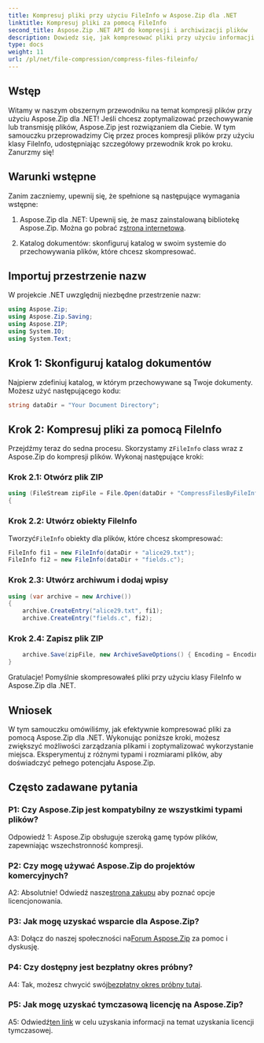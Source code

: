 ```yaml
---
title: Kompresuj pliki przy użyciu FileInfo w Aspose.Zip dla .NET
linktitle: Kompresuj pliki za pomocą FileInfo
second_title: Aspose.Zip .NET API do kompresji i archiwizacji plików
description: Dowiedz się, jak kompresować pliki przy użyciu informacji o plikach w Aspose.Zip dla .NET. Postępuj zgodnie z naszym przewodnikiem krok po kroku, aby efektywnie zarządzać plikami.
type: docs
weight: 11
url: /pl/net/file-compression/compress-files-fileinfo/
---
```

## Wstęp

Witamy w naszym obszernym przewodniku na temat kompresji plików przy użyciu Aspose.Zip dla .NET! Jeśli chcesz zoptymalizować przechowywanie lub transmisję plików, Aspose.Zip jest rozwiązaniem dla Ciebie. W tym samouczku przeprowadzimy Cię przez proces kompresji plików przy użyciu klasy FileInfo, udostępniając szczegółowy przewodnik krok po kroku. Zanurzmy się!

## Warunki wstępne

Zanim zaczniemy, upewnij się, że spełnione są następujące wymagania wstępne:

1.  Aspose.Zip dla .NET: Upewnij się, że masz zainstalowaną bibliotekę Aspose.Zip. Można go pobrać z[strona internetowa](https://releases.aspose.com/zip/net/).

2. Katalog dokumentów: skonfiguruj katalog w swoim systemie do przechowywania plików, które chcesz skompresować.

## Importuj przestrzenie nazw

W projekcie .NET uwzględnij niezbędne przestrzenie nazw:

```csharp
using Aspose.Zip;
using Aspose.Zip.Saving;
using Aspose.ZIP;
using System.IO;
using System.Text;
```

## Krok 1: Skonfiguruj katalog dokumentów

Najpierw zdefiniuj katalog, w którym przechowywane są Twoje dokumenty. Możesz użyć następującego kodu:

```csharp
string dataDir = "Your Document Directory";
```

## Krok 2: Kompresuj pliki za pomocą FileInfo

 Przejdźmy teraz do sedna procesu. Skorzystamy z`FileInfo` class wraz z Aspose.Zip do kompresji plików. Wykonaj następujące kroki:

### Krok 2.1: Otwórz plik ZIP

```csharp
using (FileStream zipFile = File.Open(dataDir + "CompressFilesByFileInfo_out.zip", FileMode.Create))
{
```

### Krok 2.2: Utwórz obiekty FileInfo

 Tworzyć`FileInfo` obiekty dla plików, które chcesz skompresować:

```csharp
FileInfo fi1 = new FileInfo(dataDir + "alice29.txt");
FileInfo fi2 = new FileInfo(dataDir + "fields.c");
```

### Krok 2.3: Utwórz archiwum i dodaj wpisy

```csharp
using (var archive = new Archive())
{
    archive.CreateEntry("alice29.txt", fi1);
    archive.CreateEntry("fields.c", fi2);
```

### Krok 2.4: Zapisz plik ZIP

```csharp
    archive.Save(zipFile, new ArchiveSaveOptions() { Encoding = Encoding.ASCII });
}
```

Gratulacje! Pomyślnie skompresowałeś pliki przy użyciu klasy FileInfo w Aspose.Zip dla .NET.

## Wniosek

W tym samouczku omówiliśmy, jak efektywnie kompresować pliki za pomocą Aspose.Zip dla .NET. Wykonując poniższe kroki, możesz zwiększyć możliwości zarządzania plikami i zoptymalizować wykorzystanie miejsca. Eksperymentuj z różnymi typami i rozmiarami plików, aby doświadczyć pełnego potencjału Aspose.Zip.

## Często zadawane pytania

### P1: Czy Aspose.Zip jest kompatybilny ze wszystkimi typami plików?

Odpowiedź 1: Aspose.Zip obsługuje szeroką gamę typów plików, zapewniając wszechstronność kompresji.

### P2: Czy mogę używać Aspose.Zip do projektów komercyjnych?

 A2: Absolutnie! Odwiedź nasze[strona zakupu](https://purchase.aspose.com/buy) aby poznać opcje licencjonowania.

### P3: Jak mogę uzyskać wsparcie dla Aspose.Zip?

 A3: Dołącz do naszej społeczności na[Forum Aspose.Zip](https://forum.aspose.com/c/zip/37) za pomoc i dyskusję.

### P4: Czy dostępny jest bezpłatny okres próbny?

 A4: Tak, możesz chwycić swój[bezpłatny okres próbny tutaj](https://releases.aspose.com/).

### P5: Jak mogę uzyskać tymczasową licencję na Aspose.Zip?

 A5: Odwiedź[ten link](https://purchase.aspose.com/temporary-license/) w celu uzyskania informacji na temat uzyskania licencji tymczasowej.